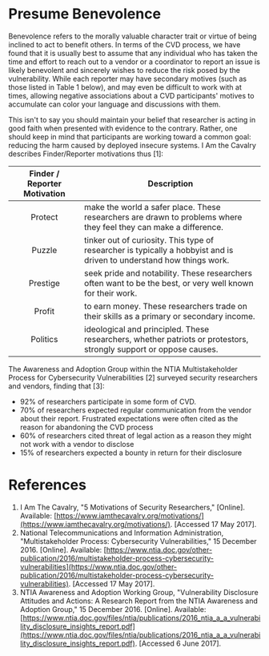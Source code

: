 # Presume Benevolence

Benevolence refers to the morally valuable character trait or virtue of
being inclined to act to benefit others. In terms of the CVD process, we
have found that it is usually best to assume that any individual who has
taken the time and effort to reach out to a vendor or a coordinator to
report an issue is likely benevolent and sincerely wishes to reduce the
risk posed by the vulnerability. While each reporter may have secondary
motives (such as those listed in Table 1 below), and may even be
difficult to work with at times, allowing negative associations about a
CVD participants' motives to accumulate can color your language and
discussions with them.

This isn't to say you should maintain your belief that researcher is
acting in good faith when presented with evidence to the contrary.
Rather, one should keep in mind that participants are working toward a
common goal: reducing the harm caused by deployed insecure systems. I Am
the Cavalry describes Finder/Reporter motivations thus \[1\]:

|  Finder / Reporter Motivation   | Description |
|:------------------------------:|-------------|
|             Protect             | make the world a safer place. These researchers are drawn to problems where they feel they can make a difference. |
|             Puzzle              | tinker out of curiosity. This type of researcher is typically a hobbyist and is driven to understand how things work. |
|            Prestige             | seek pride and notability. These researchers often want to be the best, or very well known for their work. |
|             Profit              | to earn money. These researchers trade on their skills as a primary or secondary income. |
|            Politics             | ideological and principled. These researchers, whether patriots or protestors, strongly support or oppose causes. |

The Awareness and Adoption Group within the NTIA Multistakeholder
Process for Cybersecurity Vulnerabilities \[2\] surveyed security
researchers and vendors, finding that \[3\]:

- 92% of researchers participate in some form of CVD.
- 70% of researchers expected regular communication from the vendor
    about their report. Frustrated expectations were often cited as the
    reason for abandoning the CVD process
- 60% of researchers cited threat of legal action as a reason they
    might not work with a vendor to disclose
- 15% of researchers expected a bounty in return for their disclosure

# References

1. I Am The Cavalry, "5 Motivations of Security Researchers,"
    \[Online\]. Available:
    [https://www.iamthecavalry.org/motivations/](https://www.iamthecavalry.org/motivations/). \[Accessed 17 May 2017\].
2. National Telecommunications and Information Administration,
    "Multistakeholder Process: Cybersecurity Vulnerabilities," 15
    December 2016. \[Online\]. Available:
    [https://www.ntia.doc.gov/other-publication/2016/multistakeholder-process-cybersecurity-vulnerabilities](https://www.ntia.doc.gov/other-publication/2016/multistakeholder-process-cybersecurity-vulnerabilities). \[Accessed 17 May 2017\].
3. NTIA Awareness and Adoption Working Group, "Vulnerability
    Disclosure Attitudes and Actions: A Research Report from the NTIA
    Awareness and Adoption Group," 15 December 2016. \[Online\].
    Available:
    [https://www.ntia.doc.gov/files/ntia/publications/2016_ntia_a_a_vulnerability_disclosure_insights_report.pdf](https://www.ntia.doc.gov/files/ntia/publications/2016_ntia_a_a_vulnerability_disclosure_insights_report.pdf). \[Accessed 6 June 2017\].
